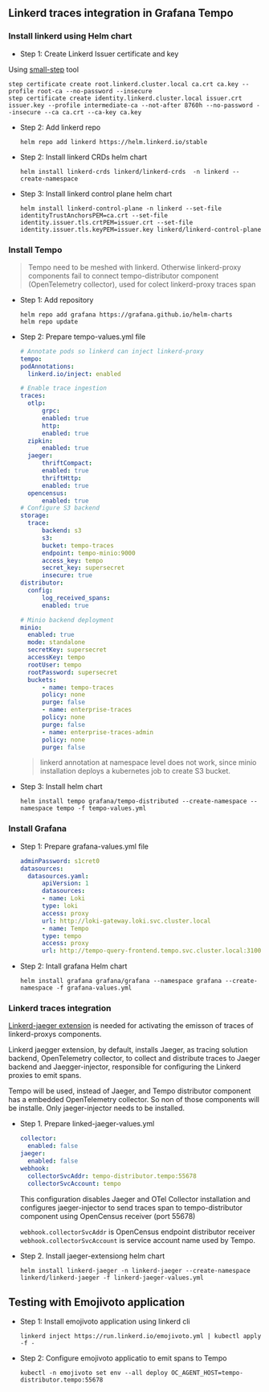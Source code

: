 ## Linkerd traces integration in Grafana Tempo

### Install linkerd using Helm chart

- Step 1: Create Linkerd Issuer certificate and key

 Using [small-step](https://smallstep.com/certificates/) tool 

  ```shell
  step certificate create root.linkerd.cluster.local ca.crt ca.key --profile root-ca --no-password --insecure
  step certificate create identity.linkerd.cluster.local issuer.crt issuer.key --profile intermediate-ca --not-after 8760h --no-password --insecure --ca ca.crt --ca-key ca.key
  ```

- Step 2: Add linkerd repo

  ```shell
  helm repo add linkerd https://helm.linkerd.io/stable
  ```

- Step 2: Install linkerd CRDs helm chart
 
  ```shell
  helm install linkerd-crds linkerd/linkerd-crds  -n linkerd --create-namespace
  ```

- Step 3: Install linkerd control plane helm chart
  
  ```shell
  helm install linkerd-control-plane -n linkerd --set-file identityTrustAnchorsPEM=ca.crt --set-file identity.issuer.tls.crtPEM=issuer.crt --set-file identity.issuer.tls.keyPEM=issuer.key linkerd/linkerd-control-plane
  ```

### Install Tempo

> Tempo need to be meshed with linkerd. Otherwise linkerd-proxy components fail to connect tempo-distributor component (OpenTelemetry collector), used for colect linkerd-proxy traces span

- Step 1: Add repository

  ```shell
  helm repo add grafana https://grafana.github.io/helm-charts
  helm repo update
  ```

- Step 2: Prepare tempo-values.yml file

  ```yml
  # Annotate pods so linkerd can inject linkerd-proxy
  tempo:
  podAnnotations:
    linkerd.io/inject: enabled

  # Enable trace ingestion
  traces:
    otlp:
        grpc:
        enabled: true
        http:
        enabled: true
    zipkin:
        enabled: true
    jaeger:
        thriftCompact:
        enabled: true
        thriftHttp:
        enabled: true
    opencensus:
        enabled: true
  # Configure S3 backend
  storage:
    trace:
        backend: s3
        s3:
        bucket: tempo-traces
        endpoint: tempo-minio:9000
        access_key: tempo
        secret_key: supersecret
        insecure: true
  distributor:
    config:
        log_received_spans:
        enabled: true
  
  # Minio backend deployment
  minio:
    enabled: true
    mode: standalone
    secretKey: supersecret
    accessKey: tempo
    rootUser: tempo
    rootPassword: supersecret
    buckets:
        - name: tempo-traces
        policy: none
        purge: false
        - name: enterprise-traces
        policy: none
        purge: false
        - name: enterprise-traces-admin
        policy: none
        purge: false

  ```
  > linkerd annotation at namespace level does not work, since minio installation deploys a kubernetes job to create S3 bucket.
  
- Step 3: Install helm chart

  ```shell
  helm install tempo grafana/tempo-distributed --create-namespace --namespace tempo -f tempo-values.yml
  ```

### Install Grafana

- Step 1: Prepare grafana-values.yml file

  ```yml
  adminPassword: s1cret0
  datasources:
    datasources.yaml:
        apiVersion: 1
        datasources:
        - name: Loki
        type: loki
        access: proxy
        url: http://loki-gateway.loki.svc.cluster.local
        - name: Tempo
        type: tempo
        access: proxy
        url: http://tempo-query-frontend.tempo.svc.cluster.local:3100
  ```

- Step 2: Intall grafana Helm chart

  ```shell
  helm install grafana grafana/grafana --namespace grafana --create-namespace -f grafana-values.yml
  ```

### Linkerd traces integration

[Linkerd-jaeger extension](https://linkerd.io/2.12/tasks/distributed-tracing/) is needed for activating the emisson of traces of linkerd-proxys components.

Linkerd jaegger extension, by default, installs Jaeger, as tracing solution backend, OpenTelemetry collector, to collect and distribute traces to Jaeger backend and Jaegger-injector, responsible for configuring the Linkerd proxies to emit spans.

Tempo will be used, instead of Jaeger, and Tempo distributor component has a embedded OpenTelemetry collector. So non of those components will be installe. Only jaeger-injector needs to be installed.

- Step 1. Prepare linked-jaeger-values.yml

  ```yml
  collector:
    enabled: false
  jaeger:
    enabled: false
  webhook:
    collectorSvcAddr: tempo-distributor.tempo:55678
    collectorSvcAccount: tempo
  ```
  This configuration disables Jaeger and OTel Collector installation and configures jaeger-injector to send traces span to tempo-distributor component using OpenCensus receiver (port 55678)

  `webhook.collectorSvcAddr` is OpenCensus endpoint distributor receiver
  `webhook.collectorSvcAccount` is service account name used by Tempo.

- Step 2. Install jaeger-extensiong helm chart

  ```shell
  helm install linkerd-jaeger -n linkerd-jaeger --create-namespace linkerd/linkerd-jaeger -f linkerd-jaeger-values.yml
  ```

## Testing with Emojivoto application

- Step 1: Install emojivoto application using linkerd cli
  ```shell
  linkerd inject https://run.linkerd.io/emojivoto.yml | kubectl apply -f -
  ```

- Step 2: Configure emojivoto applicatio to emit spans to Tempo

  ```shell
  kubectl -n emojivoto set env --all deploy OC_AGENT_HOST=tempo-distributor.tempo:55678
  ```

